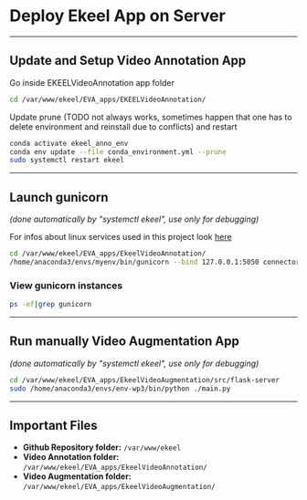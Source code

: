 # Deploy Ekeel App on Server
----------


## Update and Setup Video Annotation App
Go inside EKEELVideoAnnotation app folder
```bash
cd /var/www/ekeel/EVA_apps/EKEELVideoAnnotation/
```

Update prune (TODO not always works, sometimes happen that one has to delete environment and reinstall due to conflicts) and restart
```bash
conda activate ekeel_anno_env
conda env update --file conda_environment.yml --prune
sudo systemctl restart ekeel
```

-----
## Launch gunicorn
*(done automatically by "systemctl ekeel", use only for debugging)*

For infos about linux services used in this project look [here](../../prerequisites/linux-services.md)

```bash
cd /var/www/ekeel/EVA_apps/EkeelVideoAnnotation/
/home/anaconda3/envs/myenv/bin/gunicorn --bind 127.0.0.1:5050 connector:app --timeout 180 --limit-request-line 0
```

### View gunicorn instances
```bash
ps -ef|grep gunicorn
```

-----
## Run manually Video Augmentation App
*(done automatically by "systemctl ekeel", use only for debugging)*
```bash
cd /var/www/ekeel/EVA_apps/EkeelVideoAugmentation/src/flask-server
sudo /home/anaconda3/envs/env-wp3/bin/python ./main.py
```

-----
## Important Files
- **Github Repository folder:** `/var/www/ekeel`
- **Video Annotation folder:** `/var/www/ekeel/EVA_apps/EkeelVideoAnnotation/`
- **Video Augmentation folder:** `/var/www/ekeel/EVA_apps/EkeelVideoAugmentation/`